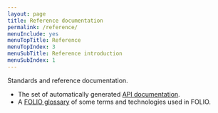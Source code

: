 ```yaml
---
layout: page
title: Reference documentation
permalink: /reference/
menuInclude: yes
menuTopTitle: Reference
menuTopIndex: 3
menuSubTitle: Reference introduction
menuSubIndex: 1
---
```


Standards and reference documentation.

- The set of automatically generated [API documentation](/reference/api/).
- A [FOLIO glossary](/reference/glossary/) of some terms and technologies used in FOLIO.
